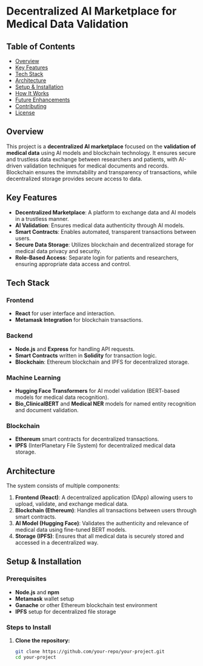 # Decentralized AI Marketplace for Medical Data Validation

## Table of Contents
- [Overview](#overview)
- [Key Features](#key-features)
- [Tech Stack](#tech-stack)
- [Architecture](#architecture)
- [Setup & Installation](#setup--installation)
- [How It Works](#how-it-works)
- [Future Enhancements](#future-enhancements)
- [Contributing](#contributing)
- [License](#license)

## Overview
This project is a **decentralized AI marketplace** focused on the **validation of medical data** using AI models and blockchain technology. It ensures secure and trustless data exchange between researchers and patients, with AI-driven validation techniques for medical documents and records. Blockchain ensures the immutability and transparency of transactions, while decentralized storage provides secure access to data.

## Key Features
- **Decentralized Marketplace**: A platform to exchange data and AI models in a trustless manner.
- **AI Validation**: Ensures medical data authenticity through AI models.
- **Smart Contracts**: Enables automated, transparent transactions between users.
- **Secure Data Storage**: Utilizes blockchain and decentralized storage for medical data privacy and security.
- **Role-Based Access**: Separate login for patients and researchers, ensuring appropriate data access and control.

## Tech Stack
### Frontend
- **React** for user interface and interaction.
- **Metamask Integration** for blockchain transactions.

### Backend
- **Node.js** and **Express** for handling API requests.
- **Smart Contracts** written in **Solidity** for transaction logic.
- **Blockchain**: Ethereum blockchain and IPFS for decentralized storage.

### Machine Learning
- **Hugging Face Transformers** for AI model validation (BERT-based models for medical data recognition).
- **Bio_ClinicalBERT** and **Medical NER** models for named entity recognition and document validation.

### Blockchain
- **Ethereum** smart contracts for decentralized transactions.
- **IPFS** (InterPlanetary File System) for decentralized medical data storage.

## Architecture
The system consists of multiple components:
1. **Frontend (React)**: A decentralized application (DApp) allowing users to upload, validate, and exchange medical data.
2. **Blockchain (Ethereum)**: Handles all transactions between users through smart contracts.
3. **AI Model (Hugging Face)**: Validates the authenticity and relevance of medical data using fine-tuned BERT models.
4. **Storage (IPFS)**: Ensures that all medical data is securely stored and accessed in a decentralized way.

## Setup & Installation
### Prerequisites
- **Node.js** and **npm**
- **Metamask** wallet setup
- **Ganache** or other Ethereum blockchain test environment
- **IPFS** setup for decentralized file storage

### Steps to Install
1. **Clone the repository:**
   ```bash
   git clone https://github.com/your-repo/your-project.git
   cd your-project
